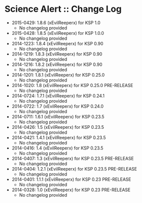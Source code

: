 # Science Alert :: Change Log

* 2015-0429: 1.8.6 (xEvilReeperx) for KSP 1.0
	+ No changelog provided
* 2015-0428: 1.8.5 (xEvilReeperx) for KSP 1.0.0
	+ No changelog provided
* 2014-1223: 1.8.4 (xEvilReeperx) for KSP 0.90
	+ No changelog provided
* 2014-1219: 1.8.3 (xEvilReeperx) for KSP 0.90
	+ No changelog provided
* 2014-1216: 1.8.2 (xEvilReeperx) for KSP 0.90
	+ No changelog provided
* 2014-1201: 1.8.1 (xEvilReeperx) for KSP 0.25.0
	+ No changelog provided
* 2014-1020: 1.8 (xEvilReeperx) for KSP 0.25.0 PRE-RELEASE
	+ No changelog provided
* 2014-0724: 1.7.1 (xEvilReeperx) for KSP 0.24.1
	+ No changelog provided
* 2014-0722: 1.7 (xEvilReeperx) for KSP 0.24.0
	+ No changelog provided
* 2014-0711: 1.6.1 (xEvilReeperx) for KSP 0.23.5
	+ No changelog provided
* 2014-0426: 1.5 (xEvilReeperx) for KSP 0.23.5
	+ No changelog provided
* 2014-0421: 1.4.1 (xEvilReeperx) for KSP 0.23.5
	+ No changelog provided
* 2014-0416: 1.4 (xEvilReeperx) for KSP 0.23.5
	+ No changelog provided
* 2014-0407: 1.3 (xEvilReeperx) for KSP 0.23.5 PRE-RELEASE
	+ No changelog provided
* 2014-0404: 1.2.1 (xEvilReeperx) for KSP 0.23.5 PRE-RELEASE
	+ No changelog provided
* 2014-0401: 1.1.1 (xEvilReeperx) for KSP 0.23 PRE-RELEASE
	+ No changelog provided
* 2014-0328: 1.0 (xEvilReeperx) for KSP 0.23 PRE-RELEASE
	+ No changelog provided
